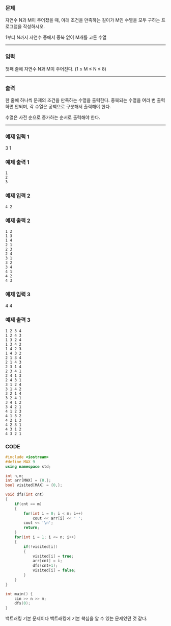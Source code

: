 ### 문제

자연수 N과 M이 주어졌을 때, 아래 조건을 만족하는 길이가 M인 수열을 모두 구하는 프로그램을 작성하시오.

1부터 N까지 자연수 중에서 중복 없이 M개를 고른 수열

-------------------------------------

### 입력

첫째 줄에 자연수 N과 M이 주어진다. (1 ≤ M ≤ N ≤ 8)

--------------------------------

### 출력

한 줄에 하나씩 문제의 조건을 만족하는 수열을 출력한다. 중복되는 수열을 여러 번 출력하면 안되며, 각 수열은 공백으로 구분해서 출력해야 한다.

수열은 사전 순으로 증가하는 순서로 출력해야 한다.

--------------------------------

### 예제 입력 1 

3 1

### 예제 출력 1 

```
1
2
3
```

### 예제 입력 2 
```
4 2
```
### 예제 출력 2 
```
1 2
1 3
1 4
2 1
2 3
2 4
3 1
3 2
3 4
4 1
4 2
4 3
```
### 예제 입력 3 

4 4

### 예제 출력 3 
```
1 2 3 4
1 2 4 3
1 3 2 4
1 3 4 2
1 4 2 3
1 4 3 2
2 1 3 4
2 1 4 3
2 3 1 4
2 3 4 1
2 4 1 3
2 4 3 1
3 1 2 4
3 1 4 2
3 2 1 4
3 2 4 1
3 4 1 2
3 4 2 1
4 1 2 3
4 1 3 2
4 2 1 3
4 2 3 1
4 3 1 2
4 3 2 1
```

### CODE

```C++
#include <iostream>
#define MAX 9
using namespace std;

int n,m;
int arr[MAX] = {0,};
bool visited[MAX] = {0,};

void dfs(int cnt)
{
    if(cnt == m)
    {
        for(int i = 0; i < m; i++)
            cout << arr[i] << ' ';
        cout << '\n';
        return;
    }
    for(int i = 1; i <= n; i++)
    {
        if(!visited[i])
        {
            visited[i] = true;
            arr[cnt] = i;
            dfs(cnt+1);
            visited[i] = false;
        }
    }
}

int main() {
    cin >> n >> m;
    dfs(0);
}
```

백트래킹 기본 문제이다 백트래킹에 기본 핵심을 알 수 있는 문제였던 것 같다.
